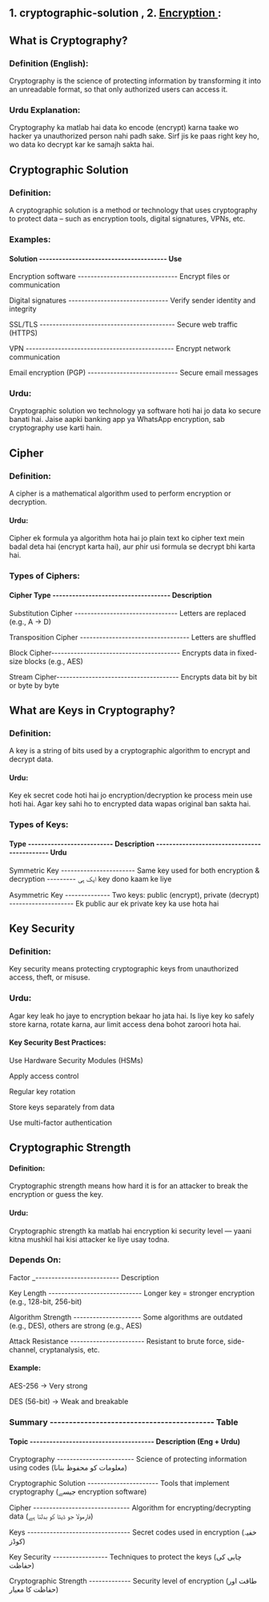 ## 1. cryptographic-solution , 2. **[Encryption ](https://github.com/sherazi1214/-Encryption):**

## What is Cryptography?
### Definition (English):
Cryptography is the science of protecting information by transforming it into an unreadable format, so that only authorized users can access it.

### Urdu Explanation:
Cryptography ka matlab hai data ko encode (encrypt) karna taake wo hacker ya unauthorized person nahi padh sake. Sirf jis ke paas right key ho, wo data ko decrypt kar ke samajh sakta hai.

## Cryptographic Solution
### Definition:
A cryptographic solution is a method or technology that uses cryptography to protect data – such as encryption tools, digital signatures, VPNs, etc.

### Examples:
#### Solution ---------------------------------------	Use

Encryption software -------------------------------	Encrypt files or communication

Digital signatures -------------------------------	Verify sender identity and integrity

SSL/TLS ------------------------------------------	Secure web traffic (HTTPS)

VPN ----------------------------------------------	Encrypt network communication

Email encryption (PGP) ----------------------------	Secure email messages

### Urdu:
Cryptographic solution wo technology ya software hoti hai jo data ko secure banati hai. Jaise aapki banking app ya WhatsApp encryption, sab cryptography use karti hain.

## Cipher
### Definition:
A cipher is a mathematical algorithm used to perform encryption or decryption.

#### Urdu:
Cipher ek formula ya algorithm hota hai jo plain text ko cipher text mein badal deta hai (encrypt karta hai), aur phir usi formula se decrypt bhi karta hai.

### Types of Ciphers:

#### Cipher Type ------------------------------------	Description

Substitution Cipher --------------------------------	Letters are replaced (e.g., A → D)

Transposition Cipher ----------------------------------	Letters are shuffled

Block Cipher----------------------------------------	Encrypts data in fixed-size blocks (e.g., AES)

Stream Cipher--------------------------------------	Encrypts data bit by bit or byte by byte


## What are Keys in Cryptography? 
### Definition:
A key is a string of bits used by a cryptographic algorithm to encrypt and decrypt data.

#### Urdu:
Key ek secret code hoti hai jo encryption/decryption ke process mein use hoti hai. Agar key sahi ho to encrypted data wapas original ban sakta hai.

### Types of Keys:
#### Type --------------------------	Description	-------------------------------------------- Urdu

Symmetric Key -----------------------	Same key used for both encryption & decryption ---------	ایک ہی key dono kaam ke liye

Asymmetric Key --------------	Two keys: public (encrypt), private (decrypt) --------------------	Ek public aur ek private key ka use hota hai

 ## Key Security
### Definition:
Key security means protecting cryptographic keys from unauthorized access, theft, or misuse.

### Urdu:
Agar key leak ho jaye to encryption bekaar ho jata hai. Is liye key ko safely store karna, rotate karna, aur limit access dena bohot zaroori hota hai.

#### Key Security Best Practices:

Use Hardware Security Modules (HSMs)

Apply access control

Regular key rotation

Store keys separately from data

Use multi-factor authentication


## Cryptographic Strength 
#### Definition:
Cryptographic strength means how hard it is for an attacker to break the encryption or guess the key.

#### Urdu:
Cryptographic strength ka matlab hai encryption ki security level — yaani kitna mushkil hai kisi attacker ke liye usay todna.

### Depends On:
Factor	_--------------------------  Description

Key Length -----------------------------	Longer key = stronger encryption (e.g., 128-bit, 256-bit)

Algorithm Strength ---------------------	Some algorithms are outdated (e.g., DES), others are strong (e.g., AES)

Attack Resistance -----------------------	Resistant to brute force, side-channel, cryptanalysis, etc.

#### Example:

AES-256 → Very strong

DES (56-bit) → Weak and breakable


### Summary ------------------------------------------- Table

#### Topic --------------------------------------	Description (Eng + Urdu)

Cryptography ------------------------	Science of protecting information using codes (معلومات کو محفوظ بنانا)

Cryptographic Solution ----------------------	Tools that implement cryptography (جیسے encryption software)

Cipher ------------------------------	Algorithm for encrypting/decrypting data (فارمولا جو ڈیٹا کو بدلتا ہے)

Keys --------------------------------	Secret codes used in encryption (خفیہ کوڈز)

Key Security -----------------	Techniques to protect the keys (چابی کی حفاظت)

Cryptographic Strength -------------	Security level of encryption (طاقت اور حفاظت کا معیار)
